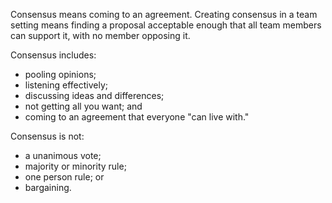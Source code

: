 Consensus means coming to an agreement. Creating consensus in a team setting means finding a proposal acceptable enough that all team members can support it, with no member opposing it. 

Consensus includes:

- pooling opinions;
- listening effectively;
- discussing ideas and differences;
- not getting all you want; and
- coming to an agreement that everyone "can live with."

Consensus is not:

- a unanimous vote;
- majority or minority rule;
- one person rule; or
- bargaining.
